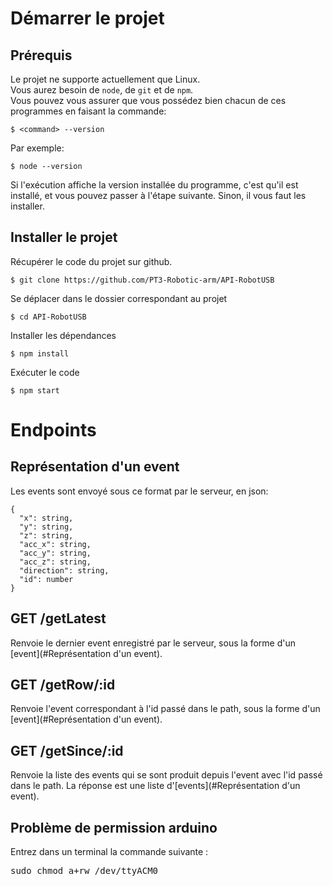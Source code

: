 # Démarrer  le projet
## Prérequis
Le projet ne supporte actuellement que Linux.  
Vous aurez besoin de `node`, de `git` et de `npm`.  
Vous pouvez vous assurer que vous possédez bien chacun de ces programmes en faisant la commande:

    $ <command> --version

Par exemple:

    $ node --version

Si l'exécution affiche la version installée du programme, c'est qu'il est installé, et vous pouvez passer à l'étape suivante. 
Sinon, il vous faut les installer.

## Installer le projet
Récupérer le code du projet sur github.

    $ git clone https://github.com/PT3-Robotic-arm/API-RobotUSB

Se déplacer dans le dossier correspondant au projet

    $ cd API-RobotUSB

Installer les dépendances

    $ npm install

Exécuter le code

    $ npm start

# Endpoints

## Représentation d'un event
Les events sont envoyé sous ce format par le serveur, en json:
```
{
  "x": string,
  "y": string,
  "z": string,
  "acc_x": string,
  "acc_y": string,
  "acc_z": string,
  "direction": string,
  "id": number
}
```

## GET /getLatest
Renvoie le dernier event enregistré par le serveur, sous la forme d'un [event](#Représentation d'un event).

## GET /getRow/:id
Renvoie l'event correspondant à l'id passé dans le path, sous la forme d'un [event](#Représentation d'un event).

## GET /getSince/:id
Renvoie la liste des events qui se sont produit depuis l'event avec l'id passé dans le path. 
La réponse est une liste d'[events](#Représentation d'un event).

## Problème de permission arduino 

Entrez dans un terminal la commande suivante : 

<tt>sudo chmod a+rw /dev/ttyACM0</tt>
